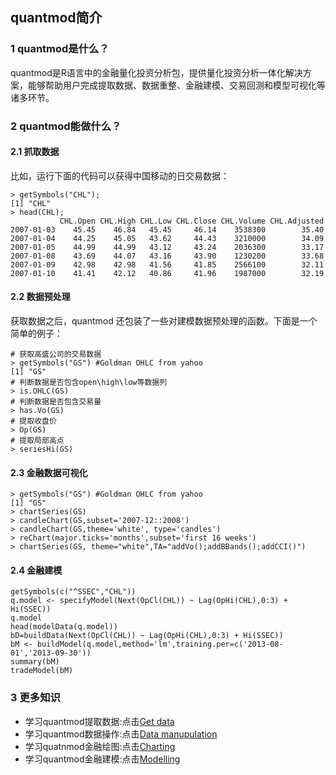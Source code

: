 ## quantmod简介

### 1 quantmod是什么？


quantmod是R语言中的金融量化投资分析包，提供量化投资分析一体化解决方案，能够帮助用户完成提取数据、数据重整、金融建模、交易回测和模型可视化等诸多环节。


### 2 quantmod能做什么？

#### 2.1  抓取数据

比如，运行下面的代码可以获得中国移动的日交易数据：

``` {r}
> getSymbols("CHL");
[1] "CHL"
> head(CHL);
           CHL.Open CHL.High CHL.Low CHL.Close CHL.Volume CHL.Adjusted
2007-01-03    45.45    46.84   45.45     46.14    3538300        35.40
2007-01-04    44.25    45.05   43.62     44.43    3210000        34.09
2007-01-05    44.99    44.99   43.12     43.24    2036300        33.17
2007-01-08    43.69    44.07   43.16     43.90    1230200        33.68
2007-01-09    42.98    42.98   41.56     41.85    2566100        32.11
2007-01-10    41.41    42.12   40.86     41.96    1987000        32.19

```

#### 2.2 数据预处理

获取数据之后，quantmod 还包装了一些对建模数据预处理的函数。下面是一个简单的例子：

``` {r}
# 获取高盛公司的交易数据
> getSymbols("GS") #Goldman OHLC from yahoo
[1] "GS"
# 判断数据是否包含open\high\low等数据列
> is.OHLC(GS) 
# 判断数据是否包含交易量
> has.Vo(GS)
# 提取收盘价
> Op(GS) 
# 提取局部高点
> seriesHi(GS) 
```

#### 2.3 金融数据可视化

```{r}
> getSymbols("GS") #Goldman OHLC from yahoo
[1] "GS"
> chartSeries(GS) 
> candleChart(GS,subset='2007-12::2008')
> candleChart(GS,theme='white', type='candles')
> reChart(major.ticks='months',subset='first 16 weeks') 
> chartSeries(GS, theme="white",TA="addVo();addBBands();addCCI()") 
```

#### 2.4 金融建模

```{r}
getSymbols(c("^SSEC","CHL"))
q.model <- specifyModel(Next(OpCl(CHL)) ~ Lag(OpHi(CHL),0:3) + Hi(SSEC))
q.model
head(modelData(q.model))
bD=buildData(Next(OpCl(CHL)) ~ Lag(OpHi(CHL),0:3) + Hi(SSEC))
bM <- buildModel(q.model,method='lm',training.per=c('2013-08-01','2013-09-30'))
summary(bM)
tradeModel(bM)
```
### 3 更多知识

* 学习quantmod提取数据:点击[Get data](https://github.com/dengyishuo/Notes/blob/master/quantmod/Get_data.md)
* 学习quantmod数据操作:点击[Data manupulation](https://github.com/dengyishuo/Notes/blob/master/quantmod/Data_manupulation.md)
* 学习quatnmod金融绘图:点击[Charting](https://github.com/dengyishuo/Notes/blob/master/quantmod/Charting.md)
* 学习quantmod金融建模:点击[Modelling](https://github.com/dengyishuo/Notes/blob/master/quantmod/Modelling.md)
